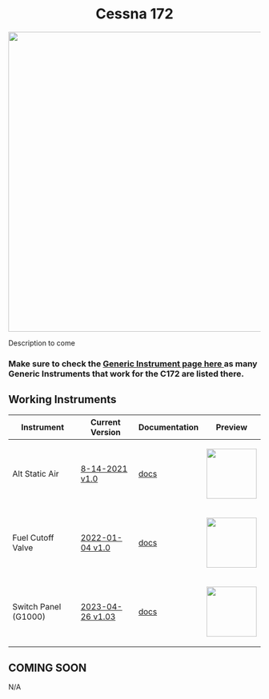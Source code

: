 <!-- PROJECT LOGO -->
<p align="center">
  <h1 align="center">Cessna 172</h1>
</p>
<p align="center"><img src="https://user-images.githubusercontent.com/75218511/133437329-3312c807-dbbf-4a73-b99e-e09678afdc82.png" width="600"/></p>
<p>Description to come</p>
<h3>Make sure to check the <a href="/msfs2020/Generic/">Generic Instrument page here </a> as many Generic Instruments that work for the C172 are listed there.</h3>

<!-- TABLE OF CONTENTS 
<details open="open">
  <summary><h2 style="display: inline-block">Table of Contents</h2></summary>
  <ol>
    <li>
      <a href="#about-the-project">About The Project</a>
      <ul>
        <li><a href="#built-with">Built With</a></li>
      </ul>
    </li>
    <li>
      <a href="#getting-started">Getting Started</a>
      <ul>
        <li><a href="#prerequisites">Prerequisites</a></li>
        <li><a href="#installation">Installation</a></li>
      </ul>
    </li>
    <li><a href="#usage">Usage</a></li>
    <li><a href="#roadmap">Roadmap</a></li>
    <li><a href="#contributing">Contributing</a></li>

  </ol>
</details>

-->

<!-- ABOUT THE PROJECT -->
## Working Instruments

Instrument | Current Version | Documentation | Preview
-------------|-----------------|--------------|--------------
Alt Static Air | [8-14-2021 v1.0](https://github.com/Simstrumentation/Air-Manager/blob/main/Instruments/Cessna_C172/Cessna_172-Alternate%20Static%20Air/Cessna_172-Alternate%20Static%20Air.siff) | [docs](/msfs2020/Cessna_C172/Cessna_172-Alternate%20Static%20Air) | <p align="center"><img src="https://github.com/Simstrumentation/Air-Manager/blob/main/Instruments/Cessna_C172/Cessna_172-Alternate%20Static%20Air/2a5c2a45-2324-4939-0120-72cfec15461e/preview.png?raw=true" width="100"> </p>
Fuel Cutoff Valve | [2022-01-04 v1.0](https://github.com/Simstrumentation/Air-Manager/blob/main/Instruments/Cessna_C172/Cessna_172-Fuel_Cutoff_Valve/Cessna%20172%20-%20Fuel%20Cutoff.siff) | [docs](/msfs2020/Cessna_C172/Cessna_172-Fuel_Cutoff_Valve) | <p align="center"><img src="https://github.com/Simstrumentation/Air-Manager/blob/main/Instruments/Cessna_C172/Cessna_172-Fuel_Cutoff_Valve/1172cff7-d05a-4d2c-9eaf-980aa37091dd/preview.png?raw=true" width="100"> </p>
Switch Panel (G1000) | [2023-04-26 v1.03](https://github.com/Simstrumentation/Air-Manager/blob/main/Instruments/Cessna_C172/Cessna_172_G1000_Switch_panel/Cessna%20172%20G1000%20-%20Switch%20panel%20.siff?raw=true) | [docs](/msfs2020/Cessna_C172/Cessna_172_G1000_Switch_panel) | <p align="center"><img src="https://github.com/Simstrumentation/Air-Manager/blob/main/Instruments/Cessna_C172/Cessna_172_G1000_Switch_panel/624ee41f-e3c8-492b-044d-d77f0ff54315/preview.png" width="100"> </p>
## COMING SOON
N/A









